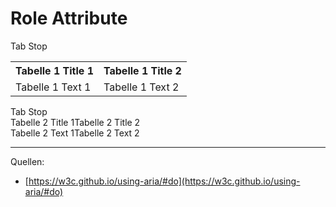 # Role Attribute

<div tabindex="0">Tab Stop</div>
<table>
    <tr>
        <th>Tabelle 1 Title 1</th>
        <th>Tabelle 1 Title 2</th>
    </tr>
    <tr>
        <td>Tabelle 1 Text 1</td>
        <td>Tabelle 1 Text 2</td>
    </tr>
</table>

<div tabindex="0">Tab Stop</div>

<div role="table">
    <div role="row" style="display: flex">
        <div role="columnheader">Tabelle 2 Title 1</div>
        <div role="columnheader">Tabelle 2 Title 2</div>
    </div>
    <div role="row" style="display: flex">
        <div role="cell">Tabelle 2 Text 1</div>
        <div role="cell">Tabelle 2 Text 2</div>
    </div>
</div>

---

Quellen:
- [https://w3c.github.io/using-aria/#do](https://w3c.github.io/using-aria/#do)
